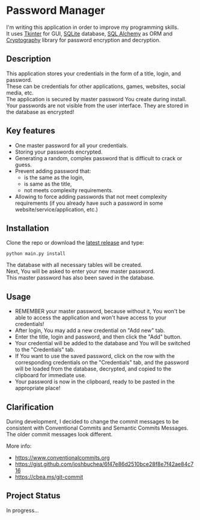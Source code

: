 # Password Manager
I'm writing this application in order to improve my programming skills.\
It uses [Tkinter](https://docs.python.org/3/library/tkinter.html) for GUI, [SQLite](https://www.sqlite.org) database, [SQL Alchemy](https://www.sqlalchemy.org/) as ORM and [Cryptography](https://cryptography.io) library for password encryption and decryption.

## Description
This application stores your credentials in the form of a title, login, and password.\
These can be credentials for other applications, games, websites, social media, etc.\
The application is secured by master password You create during install.\
Your passwords are not visible from the user interface. They are stored in the database as encrypted!

## Key features
* One master password for all your credentials.
* Storing your passwords encrypted.
* Generating a random, complex password that is difficult to crack or guess.
* Prevent adding password that:
  - is the same as the login,
  - is same as the title,
  - not meets complexity requirements.
* Allowing to force adding passwords that not meet complexity requirements (if you already have such a password in some website/service/application, etc.)
  
## Installation
Clone the repo or download the [latest release](https://github.com/arkadiusz-l/password-manager/releases/latest) and type:
```
python main.py install
```
The database with all necessary tables will be created.\
Next, You will be asked to enter your new master password.\
This master password has also been saved in the database.

## Usage
* REMEMBER your master password, because without it, You won't be able to access the application and won't have access to your credentials!
* After login, You may add a new credential on "Add new" tab.
* Enter the title, login and password, and then click the "Add" button.
* Your credential will be added to the database and You will be switched to the "Credentials" tab.
* If You want to use the saved password, click on the row with the corresponding credentials on the "Credentials" tab, and the password will be loaded from the database, decrypted, and copied to the clipboard for immediate use.
* Your password is now in the clipboard, ready to be pasted in the appropriate place!

## Clarification
During development, I decided to change the commit messages to be consistent with Conventional Commits and Semantic Commits Messages.
The older commit messages look different.

More info:
- https://www.conventionalcommits.org
- https://gist.github.com/joshbuchea/6f47e86d2510bce28f8e7f42ae84c716
- https://cbea.ms/git-commit

## Project Status
In progress...
